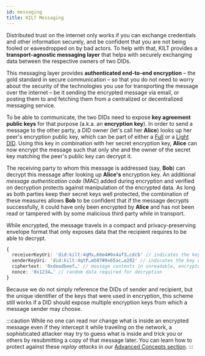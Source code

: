 ```yaml
---
id: messaging
title: KILT Messaging
---
```


Distributed trust on the internet only works if you can exchange credentials and other information securely, and be confident that you are not being fooled or eavesdropped on by bad actors.
To help with that, KILT provides a **transport-agnostic messaging layer** that helps with securely exchanging data between the respective owners of two DIDs.

This messaging layer provides **authenticated end-to-end encryption** – the gold standard in secure communication – so that you do not need to worry about the security of the technologies you use for transporting the message over the internet – be it sending the encrypted message via email, or posting them to and fetching them from a centralized or decentralized messaging service.

To be able to communicate, the two DIDs need to expose **key agreement public keys** for that purpose (a.k.a. an **encryption key**).
In order to send a message to the other party, a DID owner (let's call her **Alice**) looks up her peer's encryption public key, which can be part of either a [Full](./02_did.md#full-dids) or a [Light DID](./02_did.md#light-dids).
Using this key in combination with her secret encryption key, **Alice** can now encrypt the message such that only she and the owner of the secret key matching the peer's public key can decrypt it.

The receiving party to whom this message is addressed (say, **Bob**) can decrypt this message after looking up **Alice's** encryption key.
An additional _message authentication code_ (MAC) added during encryption and verified on decryption protects against manipulation of the encrypted data.
As long as both parties keep their secret keys well protected, the combination of these measures allows **Bob** to be confident that if the message decrypts successfully, it could have only been encrypted by **Alice** and has not been read or tampered with by some malicious third party while in transport.

While encrypted, the message travels in a compact and privacy-preserving envelope format that only exposes data that the recipient requires to be able to decrypt.

```ts
{
  receiverKeyUri: 'did:kilt:4qMx…66m4#0x4af3…cdcb' // indicates the key to be used when decrypting
  senderKeyUri: 'did:kilt:4qtP…m507#0x65ac…a282' // indicates the key used to encrypt
  ciphertext: '0xdeadbeef…' // message contents in unreadable, encrypted form
  nonce: '0x1234…' // random data required for decryption
}
```

Because we do not simply reference the DIDs of sender and recipient, but the unique identifier of the keys that were used in encryption, this scheme still works if a DID should expose multiple encryption keys from which a message sender may choose.

:::caution
While no one can read nor change what is inside an encrypted message even if they intercept it while traveling on the network, a sophisticated attacker may try to guess what is inside and trick you or others by resubmitting a copy of that message later.
You can learn how to protect against these _replay attacks_ in our [Advanced Concepts section](./05_Advanced%20Concepts/02_replay_protection.md).
:::
